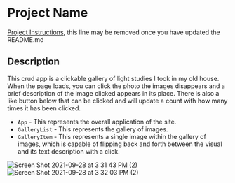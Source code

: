 # Project Name

[Project Instructions](./INSTRUCTIONS.md), this line may be removed once you have updated the README.md

## Description

 This crud app is a clickable gallery of light studies I took in my old house.  When the page loads, you can click the photo the images disappears and a brief description of the image clicked appears in its place.  There is also a like button below that can be clicked and will update a count with how many times it has been clicked.

- `App` - This represents the overall application of the site.
- `GalleryList` - This represents the gallery of images. 
- `GalleryItem` - This represents a single image within the gallery of images, which is capable of flipping back and forth between the visual and its text description with a click.  

![Screen Shot 2021-09-28 at 3 31 43 PM (2)](https://user-images.githubusercontent.com/81579996/135161374-056ddcf5-7572-4e84-bd45-c13841557930.png)
![Screen Shot 2021-09-28 at 3 32 03 PM (2)](https://user-images.githubusercontent.com/81579996/135161382-2b87ab2f-3168-4531-8c29-20be04a26ec5.png)
